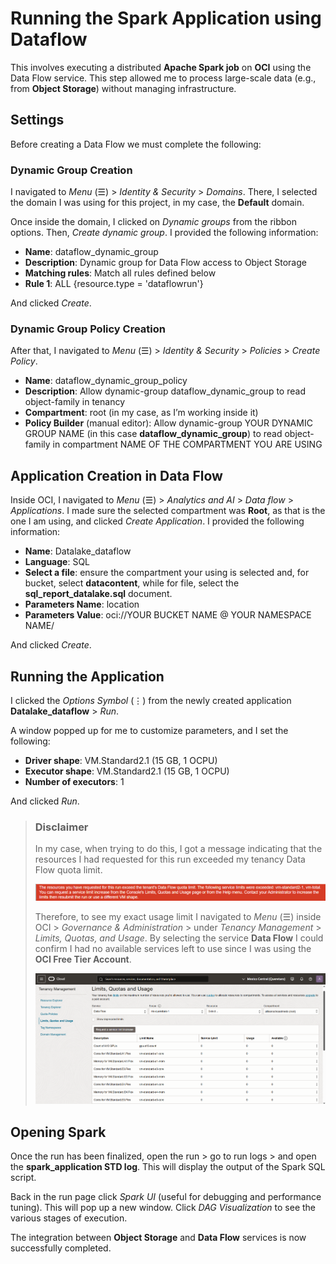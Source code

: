 # Running the Spark Application using Dataflow
This involves executing a distributed **Apache Spark job** on **OCI** using the Data Flow service. This step allowed me to process large-scale data (e.g., from **Object Storage**) without managing infrastructure. 

## Settings
Before creating a Data Flow we must complete the following:

### Dynamic Group Creation
I navigated to *Menu* (☰) > *Identity & Security* > *Domains*. There, I selected the domain I was using for this project, in my case, the **Default** domain. 

Once inside the domain, I clicked on *Dynamic groups* from the ribbon options. Then, *Create dynamic group*. I provided the following information:
- **Name**: dataflow_dynamic_group
- **Description**: Dynamic group for Data Flow access to Object Storage
- **Matching rules**: Match all rules defined below
- **Rule 1**: ALL {resource.type = 'dataflowrun'}

And clicked *Create*.

### Dynamic Group Policy Creation
After that, I navigated to *Menu* (☰) > *Identity & Security* > *Policies* > *Create Policy*.
- **Name**: dataflow_dynamic_group_policy
- **Description**: Allow dynamic-group dataflow_dynamic_group to read object-family in tenancy
- **Compartment**: root (in my case, as I’m working inside it)
- **Policy Builder** (manual editor): Allow dynamic-group YOUR DYNAMIC GROUP NAME (in this case **dataflow_dynamic_group**) to read object-family in compartment NAME OF THE COMPARTMENT YOU ARE USING

## Application Creation in Data Flow
Inside OCI, I navigated to *Menu* (☰) > *Analytics and AI* > *Data flow* > *Applications*. I made sure the selected compartment was **Root**, as that is the one I am using, and clicked *Create Application*. I provided the following information:
- **Name**: Datalake_dataflow
- **Language**: SQL
- **Select a file**: ensure the compartment your using is selected and, for bucket, select **datacontent**, while for file, select the **sql_report_datalake.sql** document.
- **Parameters Name**: location
- **Parameters Value**: oci://YOUR BUCKET NAME @ YOUR NAMESPACE NAME/


And clicked *Create*.

## Running the Application
I clicked the *Options Symbol* (⋮) from the newly created application **Datalake_dataflow** > *Run*. 

A window popped up for me to customize parameters, and I set the following:

- **Driver shape**: VM.Standard2.1 (15 GB, 1 OCPU)
- **Executor shape**: VM.Standard2.1 (15 GB, 1 OCPU)
- **Number of executors**: 1

And clicked *Run*.

> ### **Disclaimer**
> In my case, when trying to do this, I got a message indicating that the resources I had requested for this run exceeded my tenancy Data Flow quota limit.
>
> ![noquota](/Assets/0quota.png)
>
> Therefore, to see my exact usage limit I navigated to *Menu* (☰) inside OCI > *Governance & Administration* > under *Tenancy Management* > *Limits, Quotas, and Usage*. By selecting the service **Data Flow** I could confirm I had no available services left to use since I was using the **OCI Free Tier Account**.
>
> ![limits](/Assets/Limits.png)

## Opening Spark
Once the run has been finalized, open the run > go to run logs > and open the **spark_application STD log**. This will display the output of the Spark SQL script.

Back in the run page click *Spark UI* (useful for debugging and performance tuning). This will pop up a new window. Click *DAG Visualization* to see the various stages of execution.

The integration between **Object Storage** and **Data Flow** services is now successfully completed.
